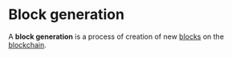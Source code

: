 # Block generation

A **block generation** is a process of creation of new [blocks](/blockchain/block.md) on the [blockchain](/blockchain/blockchain.md).
